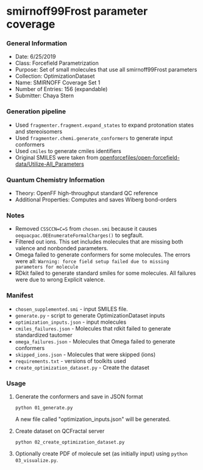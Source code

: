 # smirnoff99Frost parameter coverage

### General Information
 - Date: 6/25/2019
 - Class: Forcefield Parametrization
 - Purpose: Set of small molecules that use all smirnoff99Frost parameters
 - Collection: OptimizationDataset
 - Name: SMIRNOFF Coverage Set 1
 - Number of Entries: 156 (expandable)
 - Submitter: Chaya Stern

### Generation pipeline
 - Used `fragmenter.fragment.expand_states` to expand protonation states and stereoisomers
 - Used `fragmenter.chemi.generate_conformers` to generate input conformers
 - Used `cmiles` to generate cmiles identifiers
 - Original SMILES were taken from [openforcefiles/open-forcefield-data/Utilize-All_Parameters](https://github.com/openforcefield/open-forcefield-data/tree/master/Utilize-All-Parameters/selected)

### Quantum Chemistry Information
 - Theory: OpenFF high-throughput standard QC reference
 - Additional Properties: Computes and saves Wiberg bond-orders

### Notes
 - Removed `CSSCCN=C=S` from `chosen.smi` because it causes `oequacpac.OEEnumerateFormalCharges()`
   to segfault.
 - Filtered out ions. This set includes molecules that are missing both valence and nonbonded parameters.
 - Omega failed to generate conformers for some molecules. The errors were all: `Warning: force field setup failed due to missing parameters for molecule`
 - RDkit failed to generate standard smiles for some molecules. All failures were due to wrong Explicit valence.

### Manifest
 - `chosen_supplemented.smi` - input SMILES file.
 - `generate.py` - script to generate OptimizationDataset inputs
 - `optimization_inputs.json` - input molecules
 - `cmiles_failures.json` - Molecules that rdkit failed to generate standardized tautomer
 - `omega_failures.json` - Molecules that Omega failed to generate conformers
 - `skipped_ions.json` - Molecules that were skipped (ions)
 - `requirements.txt` - versions of toolkits used
 - `create_optimization_dataset.py` - Create the dataset

### Usage
1. Generate the conformers and save in JSON format
   ```
   python 01_generate.py
   ```
   A new file called "optimization_inputs.json" will be generated.

2. Create dataset on QCFractal server
    ```
    python 02_create_optimization_dataset.py
    ```

3. Optionally create PDF of molecule set (as initially input) using `python 03_visualize.py`.

